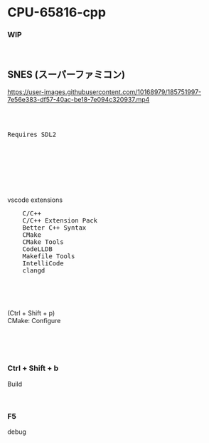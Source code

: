 # CPU-65816-cpp

### WIP

<br>

## SNES (スーパーファミコン)

https://user-images.githubusercontent.com/10168979/185751997-7e56e383-df57-40ac-be18-7e094c320937.mp4

<br><br>

<pre>
Requires SDL2
</pre>

<br><br><br><br><br><br>

vscode extensions

<pre>
    C/C++
    C/C++ Extension Pack
    Better C++ Syntax
    CMake
    CMake Tools
    CodeLLDB
    Makefile Tools
    IntelliCode
    clangd
</pre>

<br><br><br>

(Ctrl + Shift + p)  
CMake: Configure

<br><br><br>

### Ctrl + Shift + b

Build

<br>

### F5

debug

<br><br><br><br><br><br><br><br><br><br>
